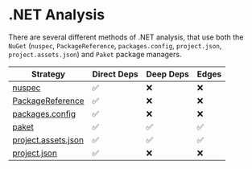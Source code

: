 # .NET Analysis

There are several different methods of .NET analysis, that use both the `NuGet` (`nuspec`, `PackageReference`, `packages.config`, `project.json`, `project.assets.json`) and `Paket` package managers.

| Strategy                                 | Direct Deps | Deep Deps | Edges |
| ---------------------------------------- | ----------- | --------- | ----- |
| [nuspec][nuspec]                         | ✅          | ❌        | ❌    |
| [PackageReference][packagereference]     | ✅          | ❌        | ❌    |
| [packages.config][packagesconfig]        | ✅          | ❌        | ❌    |
| [paket][paket]                           | ✅          | ✅        | ✅    |
| [project.assets.json][projectassetsjson] | ✅          | ✅        | ✅    |
| [project.json][projectjson]              | ✅          | ❌        | ❌    |

[nuspec]: dotnet/nuspec.md
[packagereference]: dotnet/packagereference.md
[packagesconfig]: dotnet/packagesconfig.md
[paket]: dotnet/paket.md
[projectassetsjson]: dotnet/projectassetsjson.md
[projectjson]: dotnet/projectjson.md